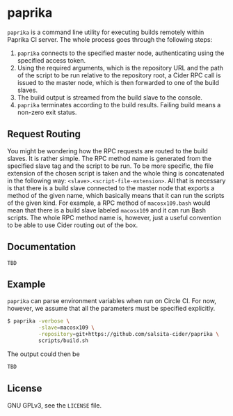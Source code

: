 # paprika #

`paprika` is a command line utility for executing builds remotely within Paprika
CI server. The whole process goes through the following steps:

1. `paprika` connects to the specified master node, authenticating using the
   specified access token.
2. Using the required arguments, which is the repository URL and the path of the
   script to be run relative to the repository root, a Cider RPC call is issued
   to the master node, which is then forwarded to one of the build slaves.
3. The build output is streamed from the build slave to the console.
4. `paprika` terminates according to the build results. Failing build means a
   non-zero exit status.

## Request Routing ##

You might be wondering how the RPC requests are routed to the build slaves. It
is rather simple. The RPC method name is generated from the specified slave tag
and the script to be run. To be more specific, the file extension of the chosen
script is taken and the whole thing is concatenated in the following way:
`<slave>.<script-file-extension>`. All that is necessary is that there is a
build slave connected to the master node that exports a method of the given
name, which basically means that it can run the scripts of the given kind. For
example, a RPC method of `macosx109.bash` would mean that there is a build slave
labeled `macosx109` and it can run Bash scripts. The whole RPC method name is,
however, just a useful convention to be able to use Cider routing out of the
box.

## Documentation ##

```text
TBD
```

## Example ##

`paprika` can parse environment variables when run on Circle CI. For now,
however, we assume that all the parameters must be specified explicitly.

```bash
$ paprika -verbose \
          -slave=macosx109 \
          -repository=git+https://github.com/salsita-cider/paprika \ 
		  scripts/build.sh
```

The output could then be

```bash
TBD
```

## License ##

GNU GPLv3, see the `LICENSE` file.
